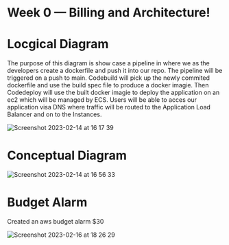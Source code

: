 # Week 0 — Billing and Architecture!

# Locgical Diagram

The purpose of this diagram is show case a pipeline in where we as the developers create a dockerfile and push it into our repo. The pipeline will be triggered on a push to main. Codebuild will pick up the newly commited dockerfile and use the build spec file to produce a docker imagie. Then Codedeploy will use the built docker imagie to deploy the application on an ec2 which will be managed by ECS. Users will be able to acces our application visa DNS where traffic will be routed to the Application Load Balancer and on to the Instances.

![Screenshot 2023-02-14 at 16 17 39](https://user-images.githubusercontent.com/124910763/218805474-de8f070f-1763-4fd0-8a0e-f9e8f01ffa61.png)

# Conceptual Diagram
![Screenshot 2023-02-14 at 16 56 33](https://user-images.githubusercontent.com/124910763/218805289-2eeb8706-8dc9-49a8-a080-e683d5b7e4d8.png)

# Budget Alarm 

Created an aws budget alarm $30

![Screenshot 2023-02-16 at 18 26 29](https://user-images.githubusercontent.com/124910763/219455109-503a1bf2-1b66-481a-8555-4f85bfccf86b.png)

